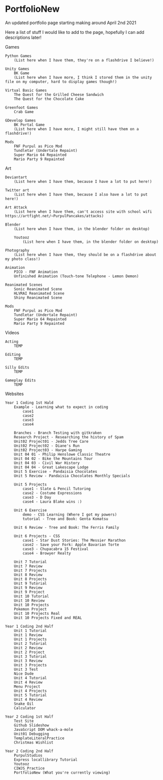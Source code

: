 # PortfolioNew
An updated portfolio page starting making around April 2nd 2021

Here a list of stuff I would like to add to the page, hopefully I can add descriptions later!

Games

    Python Games
        (List here when I have them, they're on a flashdrive I believe!)

    Unity Games
        BK Game
        (List here when I have more, I think I stored them in the unity file on my computer, hard to display games though!)

    Virtual Basic Games
        The Quest for the Grilled Cheese Sandwich
        The Quest for the Chocolate Cake

    Greenfoot Games
        Crab Game

    GDevelop Games
        BK Portal Game
        (List here when I have more, I might still have them on a flashdrive!)

    Mods
        FNF Purpul as Pico Mod
        Tundletar (Undertale Repaint)
        Super Mario 64 Repainted
        Mario Party 9 Repainted



Art

    Deviantart
        (List here when I have them, because I have a lot to put here!)

    Twitter art
        (List here when I have them, because I also have a lot to put here!)

    Art Attack
        (List here when I have them, can't access site with school wifi https://artfight.net/~PurpulPancakes/attacks)

    Blender
        (List here when I have them, in the blender folder on desktop)

        Youtooz
            (List here when I have them, in the blender folder on desktop)

    Photography
        (List here when I have them, they should be on a flashdrive about my photo class!)

    Animation
        PICO - FNF Animation
        Unfinished Animation (Touch-tone Telephone - Lemon Demon)

    Reanimated Scenes
        Sonic Reanimated Scene
        HLVRAI Reanimated Scene
        Shiny Reanimated Scene

    Mods
        FNF Purpul as Pico Mod
        Tundletar (Undertale Repaint)
        Super Mario 64 Repainted
        Mario Party 9 Repainted
    


Videos

    Acting
        TEMP

    Editing
        TEMP

    Silly Edits
        TEMP

    Gameplay Edits
        TEMP



Websites

    Year 1 Coding 1st Hald
        Example - Learning what to expect in coding
            case1
            case2
            case3
            case4
        
        Branches - Branch Testing with gitkraken
        Research Project - Researching the history of Spam
        Unit02 Project01 - Jedds Tree Care
        Unit02 Project02 - Diane's Run
        Unit02 Project03 - Harpe Gaming
        Unit 04 01 - Philip Henslowe Classic Theatre
        Unit 04 02 - Bike the Mountains Tour
        Unit 04 03 - Civil War History
        Unit 04 04 - Great Lakescape Lodge
        Unit 5 Exercise - Pandaisia Chocolates
        Unit 5 Review - Pandaisia Chocolates Monthly Specials

        Unit 5 Projects
            case1 - Slate & Pencil Tutoring
            case2 - Costume Expressions
            case3 - D Day
            case4 - Laura Blake wins :)

        Unit 6 Exercise
            demo - CSS Learning (Where I got my powers)
            tutorial - Tree and Book: Genta Komatsu

        Unit 6 Review - Tree and Book: The Ferris Family

        Unit 6 Projects - CSS
            case1 - Star Dust Stories: The Messier Marathon
            case2 - Save your Fork: Apple Bavarian Torte
            case3 - Chupacabra 15 Festival
            case4 - Browyer Realty

        Unit 7 Tutorial
        Unit 7 Review
        Unit 7 Projects
        Unit 8 Review
        Unit 8 Projects
        Unit 9 Tutorial
        Unit 9 Review
        Unit 9 Project
        Unit 10 Tutorial
        Unit 10 Review
        Unit 10 Projects
        Pokemon Project
        Unit 10 Projects Real
        Unit 10 Projects Fixed and REAL

    Year 1 Coding 2nd Half
        Unit 1 Tutorial
        Unit 1 Review
        Unit 1 Projects
        Unit 2 Tutorial
        Unit 2 Review
        Unit 2 Project
        Unit 3 Tutorial
        Unit 3 Review
        Unit 3 Projects
        Unit 3 Test
        Nice Dude
        Unit 4 Tutorial
        Unit 4 Review
        Menu Project
        Unit 4 Projects
        Unit 5 Tutorial
        Unit 4 Review
        Snake Oil
        Calculator

    Year 2 Coding 1st Half
        Test Site
        Github Slideshow
        JavaScript DOM whack-a-mole
        Unit01 Debugging
        TemplateLiteralPractice
        Christmas Wishlist

    Year 2 Coding 2nd Half
        PurpulStudios
        Express locallibrary Tutorial
        Youtooz
        CIWJS_Practice
        PortfolioNew (What you're currently viewing)